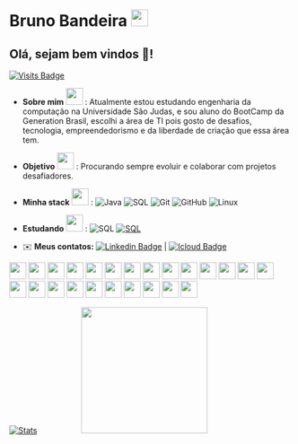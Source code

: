 # Bruno Bandeira  <img src="https://cultofthepartyparrot.com/parrots/hd/brazilianfanparrot.gif" width="30" height="30"/>

 ## Olá, sejam bem vindos 👋!
   [![Visits Badge](https://badges.pufler.dev/visits/brunodevbandeira/brunodevbandeira)](https://badges.pufler.dev/visits/brunodevbandeira/brunodevbandeira)

 
  
  * **Sobre mim**   <img src="https://cultofthepartyparrot.com/parrots/dabparrot.gif" width="30" height="30"/>
 : Atualmente estou estudando engenharia da computação na Universidade São Judas, e sou aluno do BootCamp da Generation Brasil, escolhi a área de TI pois gosto de desafios, tecnologia, empreendedorismo e da liberdade de criação que essa área tem.
  
 * **Objetivo**     <img src="https://cultofthepartyparrot.com/parrots/hd/dealwithitparrot.gif" width="30" height="30"/>
: Procurando sempre evoluir e colaborar com projetos desafiadores.
 
 * **Minha stack**   <img src="https://cultofthepartyparrot.com/parrots/hd/dealwithitparrot.gif" width="30" height="30"/>
 : ![Java](https://img.shields.io/badge/-Java-000000?style=flat&logo=Java&logoColor=FF0000)
![SQL](https://img.shields.io/badge/-SQL-000000?style=flat&logo=MySQL)
![Git](https://img.shields.io/badge/-Git-000000?style=flat&logo=git&logoColor=F05032)
![GitHub](https://img.shields.io/badge/-GitHub-000000?style=flat&logo=github&logoColor=FFFFFF)
![Linux](https://img.shields.io/badge/-Linux-000000?style=flat&logo=linux&logoColor=FFFF00)
  
 * **Estudando**     <img src="https://cultofthepartyparrot.com/parrots/hd/dealwithitparrot.gif" width="30" height="30"/>
 : ![SQL](https://img.shields.io/badge/-Amazon-000000?style=flat&logo=Amazon-AWS)
   [![SQL](https://img.shields.io/badge/-GenerationBrasil-ffa500?style=flat&logo=GenerationBrasil)](https://brazil.generation.org/)
  
  
 
 * ✉️ **Meus contatos:** [![Linkedin Badge](https://img.shields.io/badge/-Bruno%20Bandeira-blue?style=flat-square&logo=Linkedin&logoColor=white&link=https://www.linkedin.com/in/bruno-alves-bandeira-64193515a/)](https://www.linkedin.com/in/bruno-alves-bandeira-64193515a/)
|
[![Icloud Badge](https://img.shields.io/badge/-brunodev29ab@gmail.com-c14438?style=flat-square&logo=Gmail&logoColor=white&link=mailto:brunodev29ab@gmail.com)](mailto:brunodev29ab@gmail.com)  


 
 
<div>
    <img src="https://cultofthepartyparrot.com/parrots/hd/congapartyparrot.gif" width="30" height="30"/>
     <img src="https://cultofthepartyparrot.com/parrots/hd/congapartyparrot.gif" width="30" height="30"/>
 <img src="https://cultofthepartyparrot.com/parrots/hd/congapartyparrot.gif" width="30" height="30"/>
     <img src="https://cultofthepartyparrot.com/parrots/hd/congapartyparrot.gif" width="30" height="30"/>
   <img src="https://cultofthepartyparrot.com/parrots/hd/congapartyparrot.gif" width="30" height="30"/>
     <img src="https://cultofthepartyparrot.com/parrots/hd/congapartyparrot.gif" width="30" height="30"/>
 <img src="https://cultofthepartyparrot.com/parrots/hd/congapartyparrot.gif" width="30" height="30"/>
     <img src="https://cultofthepartyparrot.com/parrots/hd/congapartyparrot.gif" width="30" height="30"/>  <img src="https://cultofthepartyparrot.com/parrots/hd/congapartyparrot.gif" width="30" height="30"/>
     <img src="https://cultofthepartyparrot.com/parrots/hd/congapartyparrot.gif" width="30" height="30"/>
 <img src="https://cultofthepartyparrot.com/parrots/hd/congapartyparrot.gif" width="30" height="30"/>
     <img src="https://cultofthepartyparrot.com/parrots/hd/congapartyparrot.gif" width="30" height="30"/>  <img src="https://cultofthepartyparrot.com/parrots/hd/congapartyparrot.gif" width="30" height="30"/>
     <img src="https://cultofthepartyparrot.com/parrots/hd/congapartyparrot.gif" width="30" height="30"/>
 <img src="https://cultofthepartyparrot.com/parrots/hd/congapartyparrot.gif" width="30" height="30"/>
     <img src="https://cultofthepartyparrot.com/parrots/hd/congapartyparrot.gif" width="30" height="30"/>
   <img src="https://cultofthepartyparrot.com/parrots/hd/congapartyparrot.gif" width="30" height="30"/>
     <img src="https://cultofthepartyparrot.com/parrots/hd/congapartyparrot.gif" width="30" height="30"/>
 <img src="https://cultofthepartyparrot.com/parrots/hd/congapartyparrot.gif" width="30" height="30"/>
     <img src="https://cultofthepartyparrot.com/parrots/hd/congapartyparrot.gif" width="30" height="30"/>
   <img src="https://cultofthepartyparrot.com/parrots/hd/congapartyparrot.gif" width="30" height="30"/>
     <img src="https://cultofthepartyparrot.com/parrots/hd/congapartyparrot.gif" width="30" height="30"/>
 <img src="https://cultofthepartyparrot.com/parrots/hd/congapartyparrot.gif" width="30" height="30"/>
     <img src="https://cultofthepartyparrot.com/parrots/hd/congapartyparrot.gif" width="30" height="30"/>
</div>

            
 
   
  [![Stats](https://github-readme-stats.vercel.app/api?username=brunodevbandeira&show_icons=true&theme=radical)](https://github-readme-stats.vercel.app/api?username=brunodevbandeira&show_icons=true&theme=radical)&nbsp; &nbsp; &nbsp; &nbsp; &nbsp; &nbsp; &nbsp; &nbsp; &nbsp; &nbsp; <img src="https://camo.githubusercontent.com/8847cc086ad4e08b4d52c0588b0e641fc8364c2fde6a09cdf8144ae75a537e0f/68747470733a2f2f6769646967692e636f6d2f63646e2f6c6f76652e676966" width="225">
